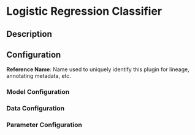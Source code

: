 
# Logistic Regression Classifier

## Description

## Configuration
**Reference Name**: Name used to uniquely identify this plugin for lineage, annotating metadata, etc.

### Model Configuration

### Data Configuration

### Parameter Configuration
